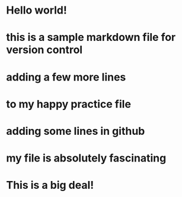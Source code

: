 # Hello world!
# this is a sample markdown file for version control

# adding a few more lines
# to my happy practice file

# adding some lines in github

# my file is absolutely fascinating

# This is a **big deal**!
